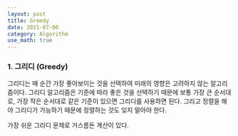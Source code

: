 ```yaml
---
layout: post
title: Greedy
date: 2021-07-06
category: Algorithm
use_math: true
---
```


### 1. 그리디 (Greedy)

그리디는 매 순간 가장 좋아보이는 것을 선택하여 미래의 영향은 고려하지 않는 알고리즘이다. 그리디 알고리즘은 기준에 따라 좋은 것을 선택하기 때문에 보통 가장 큰 순서대로, 가장 작은 순서대로 같은 기준이 있으면 그리디를 사용하면 된다. 그리고 정렬을 해야 그리디가 가능하기 때문에 정렬하는 것도 잊지 말아야 한다. 

가장 쉬운 그리디 문제로 거스름돈 계산이 있다. 
